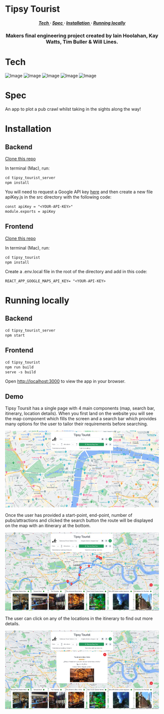 # Tipsy Tourist
<div>

<h5 align="center">
<a href='https://github.com/HOOLAHAN/tipsy-tourist/blob/main/README.md#Spec'> Tech </a> <span> · </span>
<a href='https://github.com/HOOLAHAN/tipsy-tourist/blob/main/README.md#Spec'> Spec </a> <span> · </span>
<a href='https://github.com/HOOLAHAN/tipsy-tourist/blob/main/README.md#Installation'> Installation </a><span> · </span>
<a href='https://github.com/HOOLAHAN/tipsy-tourist/blob/main/README.md#Running-locally'> Running locally</a>
<h5>
</div>

<h3 align="center">
Makers final engineering project created by Iain Hoolahan, Kay Watts, Tim Buller & Will Lines.</h3>

# Tech
![Image](https://img.shields.io/badge/React-20232A?style=for-the-badge&logo=react&logoColor=61DAFB)
![Image](https://img.shields.io/badge/JavaScript-323330?style=for-the-badge&logo=javascript&logoColor=F7DF1E)
![Image](https://img.shields.io/badge/Express.js-000000?style=for-the-badge&logo=express&logoColor=white)
![Image](https://img.shields.io/badge/Postman-FF6C37?style=for-the-badge&logo=Postman&logoColor=white)
![Image](https://img.shields.io/badge/Chakra--UI-319795?style=for-the-badge&logo=chakra-ui&logoColor=white)

# Spec

An app to plot a pub crawl whilst taking in the sights along the way!

# Installation

## Backend

[Clone this repo](https://github.com/williamlines/tipsy-tourist-server.git)

In terminal (Mac), run:

```
cd tipsy_tourist_server
npm install
```
You will need to request a Google API key [here](https://cloud.google.com/) and then create a new file apiKey.js in the src directory with the following code:

```
const apiKey = "<YOUR-API-KEY>"
module.exports = apiKey
```

## Frontend

[Clone this repo](https://github.com/HOOLAHAN/tipsy-tourist)

In terminal (Mac), run:

```
cd tipsy_tourist
npm install
```
Create a .env.local file in the root of the directory and add in this code:
```
REACT_APP_GOOGLE_MAPS_API_KEY= "<YOUR-API-KEY>
```

# Running locally

## Backend

```
cd tipsy_tourist_server
npm start
```

## Frontend

```
cd tipsy_tourist
npm run build
serve -s build
```

Open [http://localhost:3000](http://localhost:3000) to view the app in your browser.

## Demo

Tipsy Toursit has a single page with 4 main components (map, search bar, itinerary, location details). When you first land on the website you will see the map component which fills the screen and a search bar which provides many options for the user to tailor their requirements before searching.

![Image](https://github.com/HOOLAHAN/tipsy-tourist/blob/main/README_Images/landing_screen.png)

Once the user has provided a start-point, end-point, number of pubs/attractions and clicked the search button the route will be displayed on the map with an itinerary at the bottom.

![Image](https://github.com/HOOLAHAN/tipsy-tourist/blob/main/README_Images/searching_route.png)

The user can click on any of the locations in the itinerary to find out more details.

![Image](https://github.com/HOOLAHAN/tipsy-tourist/blob/main/README_Images/viewing_location.png)
